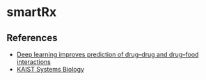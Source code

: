 # smartRx

## References
- [Deep learning improves prediction of drug–drug and drug–food interactions](https://www.pnas.org/doi/10.1073/pnas.1803294115?url_ver=Z39.88-2003&rfr_id=ori%3Arid%3Acrossref.org&rfr_dat=cr_pub++0pubmed)
- [KAIST Systems Biology](https://bitbucket.org/kaistsystemsbiology/deepddi2/src/master/)